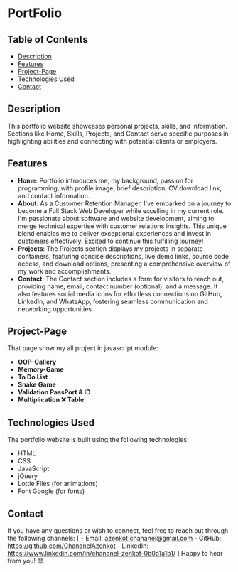 # PortFolio

## Table of Contents

- [Description](#description)
- [Features](#features)
- [Project-Page](#project-page)
- [Technologies Used](#technologies-used)
- [Contact](#contact)

## Description

This portfolio website showcases personal projects, skills, and information. Sections like Home, Skills, Projects, and Contact serve specific purposes in highlighting abilities and connecting with potential clients or employers.

## Features

- **Home**: Portfolio introduces me, my background, passion for programming, with profile image, brief description, CV download link, and contact information.
- **About**: As a Customer Retention Manager, I've embarked on a journey to become a Full Stack Web Developer while excelling in my current role. I'm passionate about software and website development, aiming to merge technical expertise with customer relations insights. This unique blend enables me to deliver exceptional experiences and invest in customers effectively. Excited to continue this fulfilling journey!
- **Projects**: The Projects section displays my projects in separate containers, featuring concise descriptions, live demo links, source code access, and download options, presenting a comprehensive overview of my work and accomplishments.
- **Contact**: The Contact section includes a form for visitors to reach out, providing name, email, contact number (optional), and a message. It also features social media icons for effortless connections on GitHub, LinkedIn, and WhatsApp, fostering seamless communication and networking opportunities.

## Project-Page

That page show my all project in javascript module:

- **OOP-Gallery**
- **Memory-Game**
- **To Do List**
- **Snake Game**
- **Validation PassPort & ID**
- **Multiplication ❌ Table**

## Technologies Used

The portfolio website is built using the following technologies:

- HTML
- CSS
- JavaScript
- jQuery
- Lottie Files (for animations)
- Font Google (for fonts)

## Contact

If you have any questions or wish to connect, feel free to reach out through the following channels:
[
    - Email: azenkot.chananel@gmail.com
    - GitHub: https://github.com/ChananelAzenkot
    - LinkedIn: https://www.linkedin.com/in/chananel-zenkot-0b0a1a1b1/
]
Happy to hear from you! 😊

